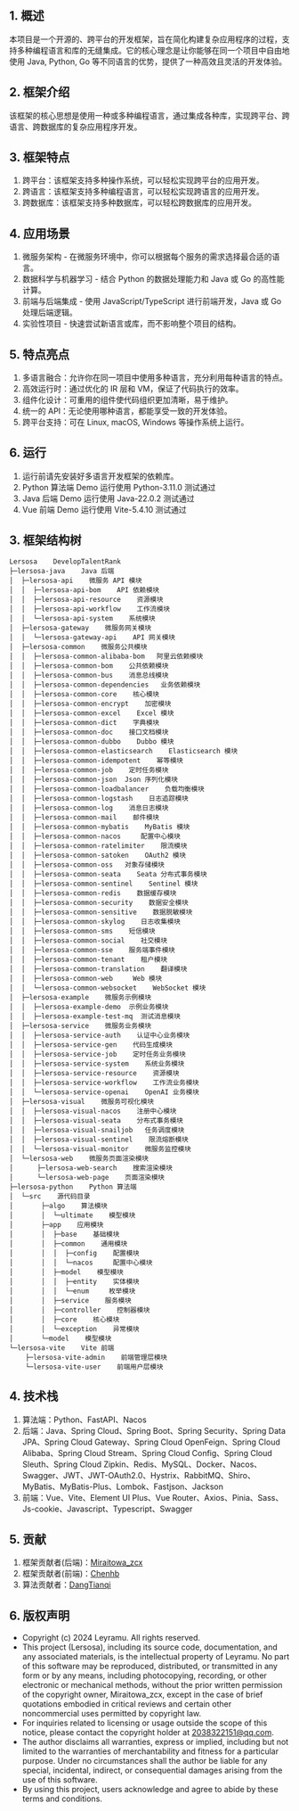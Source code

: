 ## 1. 概述

本项目是一个开源的、跨平台的开发框架，旨在简化构建复杂应用程序的过程，支持多种编程语言和库的无缝集成。它的核心理念是让你能够在同一个项目中自由地使用
Java, Python, Go 等不同语言的优势，提供了一种高效且灵活的开发体验。

## 2. 框架介绍

该框架的核心思想是使用一种或多种编程语言，通过集成各种库，实现跨平台、跨语言、跨数据库的复杂应用程序开发。

## 3. 框架特点

1. 跨平台：该框架支持多种操作系统，可以轻松实现跨平台的应用开发。
2. 跨语言：该框架支持多种编程语言，可以轻松实现跨语言的应用开发。
3. 跨数据库：该框架支持多种数据库，可以轻松跨数据库的应用开发。

## 4. 应用场景

1. 微服务架构 - 在微服务环境中，你可以根据每个服务的需求选择最合适的语言。
2. 数据科学与机器学习 - 结合 Python 的数据处理能力和 Java 或 Go 的高性能计算。
3. 前端与后端集成 - 使用 JavaScript/TypeScript 进行前端开发，Java 或 Go 处理后端逻辑。
4. 实验性项目 - 快速尝试新语言或库，而不影响整个项目的结构。

## 5. 特点亮点

1. 多语言融合：允许你在同一项目中使用多种语言，充分利用每种语言的特点。
2. 高效运行时：通过优化的 IR 层和 VM，保证了代码执行的效率。
3. 组件化设计：可重用的组件使代码组织更加清晰，易于维护。
4. 统一的 API：无论使用哪种语言，都能享受一致的开发体验。
5. 跨平台支持：可在 Linux, macOS, Windows 等操作系统上运行。

## 6. 运行

1. 运行前请先安装好多语言开发框架的依赖库。
2. Python 算法端 Demo 运行使用 Python-3.11.0 测试通过
3. Java 后端 Demo 运行使用 Java-22.0.2 测试通过
4. Vue 前端 Demo 运行使用 Vite-5.4.10 测试通过

## 3. 框架结构树

``` tree
Lersosa    DevelopTalentRank
├─lersosa-java    Java 后端
│  ├─lersosa-api    微服务 API 模块
│  │  ├─lersosa-api-bom    API 依赖模块
│  │  ├─lersosa-api-resource    资源模块
│  │  ├─lersosa-api-workflow    工作流模块
│  │  └─lersosa-api-system    系统模块
│  ├─lersosa-gateway    微服务网关模块
│  │  └─lersosa-gateway-api    API 网关模块
│  ├─lersosa-common    微服务公共模块
│  │  ├─lersosa-common-alibaba-bom   阿里云依赖模块
│  │  ├─lersosa-common-bom    公共依赖模块
│  │  ├─lersosa-common-bus    消息总线模块
│  │  ├─lersosa-common-dependencies   业务依赖模块
│  │  ├─lersosa-common-core    核心模块
│  │  ├─lersosa-common-encrypt    加密模块
│  │  ├─lersosa-common-excel    Excel 模块
│  │  ├─lersosa-common-dict    字典模块
│  │  ├─lersosa-common-doc    接口文档模块
│  │  ├─lersosa-common-dubbo    Dubbo 模块
│  │  ├─lersosa-common-elasticsearch    Elasticsearch 模块
│  │  ├─lersosa-common-idempotent    幂等模块
│  │  ├─lersosa-common-job    定时任务模块
│  │  ├─lersosa-common-json  Json 序列化模块
│  │  ├─lersosa-common-loadbalancer    负载均衡模块
│  │  ├─lersosa-common-logstash    日志追踪模块
│  │  ├─lersosa-common-log    消息日志模块
│  │  ├─lersosa-common-mail    邮件模块
│  │  ├─lersosa-common-mybatis    MyBatis 模块
│  │  ├─lersosa-common-nacos     配置中心模块
│  │  ├─lersosa-common-ratelimiter    限流模块
│  │  ├─lersosa-common-satoken    OAuth2 模块
│  │  ├─lersosa-common-oss   对象存储模块
│  │  ├─lersosa-common-seata    Seata 分布式事务模块
│  │  ├─lersosa-common-sentinel    Sentinel 模块
│  │  ├─lersosa-common-redis    数据缓存模块
│  │  ├─lersosa-common-security    数据安全模块
│  │  ├─lersosa-common-sensitive    数据脱敏模块
│  │  ├─lersosa-common-skylog    日志收集模块
│  │  ├─lersosa-common-sms    短信模块
│  │  ├─lersosa-common-social    社交模块
│  │  ├─lersosa-common-sse    服务端事件模块
│  │  ├─lersosa-common-tenant    租户模块
│  │  ├─lersosa-common-translation    翻译模块
│  │  ├─lersosa-common-web     Web 模块
│  │  └─lersosa-common-websocket    WebSocket 模块
│  ├─lersosa-example    微服务示例模块
│  │  ├─lersosa-example-demo  示例业务模块
│  │  ├─lersosa-example-test-mq  测试消息模块
│  ├─lersosa-service    微服务业务模块
│  │  ├─lersosa-service-auth    认证中心业务模块
│  │  ├─lersosa-service-gen    代码生成模块
│  │  ├─lersosa-service-job    定时任务业务模块
│  │  ├─lersosa-service-system    系统业务模块
│  │  ├─lersosa-service-resource    资源模块
│  │  ├─lersosa-service-workflow    工作流业务模块
│  │  └─lersosa-service-openai    OpenAI 业务模块
│  ├─lersosa-visual    微服务可视化模块
│  │  ├─lersosa-visual-nacos    注册中心模块
│  │  ├─lersosa-visual-seata    分布式事务模块
│  │  ├─lersosa-visual-snailjob   任务调度模块
│  │  ├─lersosa-visual-sentinel    限流熔断模块
│  │  └─lersosa-visual-monitor    微服务监控模块
│  └─lersosa-web    微服务页面渲染模块
│      ├─lersosa-web-search    搜索渲染模块
│      └─lersosa-web-page    页面渲染模块
├─lersosa-python    Python 算法端
│  └─src    源代码目录
│       ├─algo    算法模块
│       │  └─ultimate    模型模块
│       ├─app    应用模块
│       │  ├─base    基础模块
│       │  ├─common    通用模块
│       │  │  ├─config    配置模块
│       │  │  └─nacos     配置中心模块
│       │  ├─model    模型模块
│       │  │  ├─entity    实体模块
│       │  │  └─enum     枚举模块
│       │  ├─service    服务模块
│       │  ├─controller    控制器模块
│       │  ├─core    核心模块
│       │  └─exception    异常模块
│       └─model    模型模块
└─lersosa-vite    Vite 前端
    ├─lersosa-vite-admin    前端管理层模块
    └─lersosa-vite-user    前端用户层模块
```

## 4. 技术栈

1. 算法端：Python、FastAPI、Nacos
2. 后端：Java、Spring Cloud、Spring Boot、Spring Security、Spring Data JPA、Spring Cloud Gateway、Spring Cloud OpenFeign、Spring
   Cloud Alibaba、Spring Cloud Stream、Spring Cloud Config、Spring Cloud Sleuth、Spring Cloud
   Zipkin、Redis、MySQL、Docker、Nacos、Swagger、JWT、JWT-OAuth2.0、Hystrix、RabbitMQ、Shiro、MyBatis、MyBatis-Plus、Lombok、Fastjson、Jackson
3. 前端：Vue、Vite、Element UI Plus、Vue Router、Axios、Pinia、Sass、Js-cookie、Javascript、Typescript、Swagger

## 5. 贡献

1. 框架贡献者(后端)：[Miraitowa_zcx](https://github.com/Miraitowa-zcx)
2. 框架贡献者(前端)：[Chenhb](https://github.com/yuyeyuyy)
3. 算法贡献者：[DangTianqi](https://github.com/DangTianqi)

## 6. 版权声明

* Copyright (c) 2024 Leyramu. All rights reserved.
* This project (Lersosa), including its source code, documentation, and any associated materials, is
  the intellectual property of Leyramu. No part of this software may be reproduced, distributed, or transmitted in any
  form or by any means, including photocopying, recording, or other electronic or mechanical methods, without the prior
  written permission of the copyright owner, Miraitowa_zcx, except in the case of brief quotations embodied in critical
  reviews and certain other noncommercial uses permitted by copyright law.
* For inquiries related to licensing or usage outside the scope of this notice, please contact the copyright holder at
  2038322151@qq.com.
* The author disclaims all warranties, express or implied, including but not limited to the warranties of
  merchantability and fitness for a particular purpose. Under no circumstances shall the author be liable for any
  special, incidental, indirect, or consequential damages arising from the use of this software.
* By using this project, users acknowledge and agree to abide by these terms and conditions.
